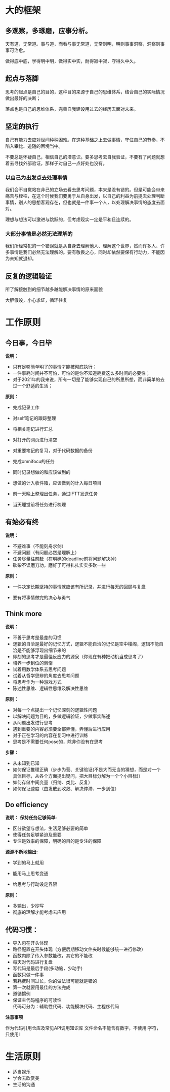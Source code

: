 # 大的框架

## 多观察，多琢磨，应事分析。

天有道，无常道。事与道，而看与事无常道，无常则明，明则事事洞察，洞察则事事可治愈。

做得底中底，学得明中明，做得实中实，耐得寂中寂，守得久中久。

## 起点与落脚

思考的起点是自己的目的，这种目的来源于自己的思维体系，结合自己的实际情况做出最好的决断；

落点也是自己的思维体系，完善自我建设用过去的经历去面对未来。

## 坚定的执行
自己有能力去应对世间种种困难。在这种基础之上去做事情，守住自己的节奏，不陷入攀比、追随的困境当中。

不要总是怀疑自己，相信自己的潜意识。要多思考去自我验证，不要有了问题就想着去寻找外部验证，那样子对自己一点好处也没有。

### 以自己为出发点去处理事情

我们会不自觉站在非己的立场去看去思考问题，本来是没有错的。但是可能会带来痛苦与桎梏，在这个时候我们要勇于从自身出发，以自己的利益为前提去处理判断事情，别人的思想客观存在，但也就是一件事一个人，以处理解决事情的态度去面对。

理想与想法可以激进与跳跃的，但考虑现实一定是平和且连续的。

### 大部分事情是必然无法理解的

我们所经常犯的一个错误就是从自身去理解他人、理解这个世界，然而许多人、许多事情是我们必然无法理解的。要有敬畏之心，同时却依然要保有行动力，不能因为未知就退却。

## 反复的逻辑验证

所了解接触到的细节越多越能解决事情的原来面貌

大胆假设，小心求证，循环往复



# 工作原则

## 今日事，今日毕

**说明：** 

- 只有足够简单明了的事情才能被彻底执行；
- 一件事耗时间并不可怕，可怕的是你不知道耗费这么多时间的必要性；
- 对于2021年的我来说，所有一切是了能够实现自己的所思所想，而非简单的去过一个舒适的生活；

**原则：** 
- 完成记录工作
 - 对self笔记的跟踪整理
 - 将相关笔记进行汇总
 - 对打开的网页进行清空
 - 对重要笔记的复习，对于代码数据的备份
 
- 完成omnifocu的任务
 - 同时记录想做的和应该做到的
 - 想做的计入收件箱，应该做到的计入每日项目
 - 前一天晚上整理出任务，通过IFTT发送任务
 - 当天睡觉前将任务进行梳理
 



## 有始必有终

**说明：** 
- 不避难事（不能刻舟求剑）
- 不避问题（有问题必然是理解上）
- 任务尽量往前赶（在明确的deadline前将问题解决掉）
- 砍柴不误磨刀功，磨好了可得扎扎实实多砍一些

**原则：** 
- 一件决定长期坚持的事情就应该有所记录，并进行每天的回顾与复盘

- 要有将事情做完的决心与勇气


## Think more
**说明：**
- 不善于思考是最差的习惯
- 逻辑的自洽是最好的记忆方式，逻辑不能自洽的记忆是空中楼阁，逻辑不能自洽是不能够浮现出细节来的
- 即刻的思考才是最佳反应力的源泉（你现在有种把动机当成思考了）
- 培养一步到位的懒惰
- 试着用数学体系去思考问题
- 试着从哲学思辨的角度去思考问题
- 将思考作为一种游戏方式
- 陈述性思维、逻辑性思维及解决性思维


**原则：**
- 对每一个点提出一个记忆深刻的逻辑性问题
- 以解决问题为目的，多做逻辑验证，少做事实陈述
- 从问题出发进行思考
- 遇到重要的内容必须要全部弄懂，弄懂后进行应用
- 对于正在学习的内容在复习中进行训练 
- 思考是不需要任何pose的，除非你没有在思考

**步骤：**
- 从未知到已知
- 如何保证推理正确（步步为营、关键验证(不是大而无当的猜想，而是对一个具体目标，从各个方面提出疑问，把大目标分解为一个个小目标)）
- 如何存储中间变量（归纳、类比、反复）
- 如何保证速度（由发散到收敛、解决停滞、一步到位）

## Do efficiency

**说明：**
**保持任务足够简单:**
- 区分欲望与想法，生活足够必要的简单
- 使得任务足够紧迫及重要
- 专注是效率的保障，明确的目的是专注的保障

**源源不断地输出:**
- 学到的马上就用
- 能用马上思考变通
 
- 给思考与行动设定界限

**原则：**

- 多输出，少抄写
- 彻底的理解才能考虑去应用


## 代码习惯：
- 导入包在开头体现
- 路径配置在开头体现（方便后期移动文件夹时候能够统一进行修改）
- 函数内除了传入参数能改，其它的不能改
- 每天对代码进行复盘
- 写代码是最后手段(多动脑，少动手)
- 函数只做一件事
- 若耗费时间过长，你的做法很可能就是错的
- 第一次就要用最佳的方法完成
- 遵循惯例
- 保证主代码程序的可读性 \
    代码可分为：辅助性代码、功能模块代码、主程序代码

**注意事项**

作为代码引用仓库及常见API调用知识库
文件命名不能含有数字，不使用I字符，只使用l

# 生活原则

- 适当娱乐
- 学会去欣赏美
- 生活的沟通


